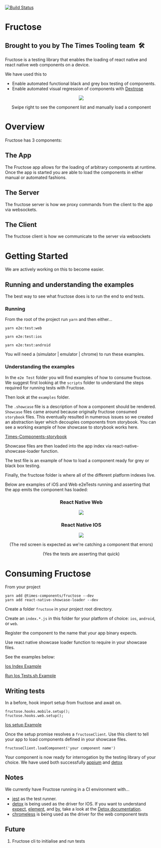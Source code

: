 
[![Build Status](https://www.bitrise.io/app/3038aa161f140118/status.svg?token=xtX-Hi2JSI7S3zQIGHI0EQ&branch=master)](https://www.bitrise.io/app/3038aa161f140118)
# Fructose
## Brought to you by The Times Tooling team  🛠

Fructose is a testing library that enables the loading of react native and react native web components on a device.

We have used this to 

 - Enable automated functional black and grey box testing of components. 
 - Enable automated visual regression of components with [Dextrose]


<p align="center">
  <img src="https://imgur.com/VJR5Tbz.gif">
</p>

<p align="center">Swipe right to see the component list and manually load a component </p>

# Overview

Fructose has 3 components:
## The App

The Fructose app allows for the loading of arbitrary components at runtime. Once the app is started you are able to load the components in either manual or automated fashions.

## The Server

The fructose server is how we proxy commands from the client to the app via websockets.


## The Client

The fructose client is how we communicate to the server via websockets


# Getting Started

We are actively working on this to become easier. 


## Running and understanding the examples


The best way to see what fructose does is to run the end to end tests.


### Running
From the root of the project run `yarn` and then either...

`yarn e2e:test:web`

`yarn e2e:test:ios`

`yarn e2e:test:android`


You will need a (simulator | emulator | chrome) to run these examples.
### Understanding the examples

In the `e2e Test` folder you will find examples of how to consume fructose.
We suggest first looking at the `scripts` folder to understand the steps required for running tests with Fructose.

Then look at the `examples` folder. 

The `.showcase` file is a description of how a component should be rendered.
`Showcase` files came around because originally fructose consumed `storybook` files. This eventually resulted in numerous issues so we created an abstraction layer which decouples components from storybook.
You can see a working example of how showcase to storybook works here.

[Times-Components-storybook]

Showcase files are then loaded into the app index via react-native-showcase-loader function.


The test file is an example of how to load a component ready for grey or black box testing.


Finally, the fructose folder is where all of the different platform indexes live.


Below are examples of iOS and Web e2eTests running and asserting that the app emits the component has loaded:


### <p align="center"> React Native Web

  <p align="center">
  <img src="https://imgur.com/Kp75645.gif">
</p>


### <p align="center"> React Native IOS
<p align="center">
  <img src="https://imgur.com/66zjgr8.gif">
</p>

<p align="center">
(The red screen is expected as we're catching a component that errors)
<p align="center">
(Yes the tests are asserting that quick)
</p>

# Consuming Fructose


From your project

```
yarn add @times-components/fructose --dev
yarn add react-native-showcase-loader --dev
```


Create a folder `fructose` in your project root directory.

Create an `index.*.js` in this folder for your platform of choice: `ios`, `android`, or `web`.

Register the component to the name that your app binary expects. 

Use react native showcase loader function to require in your showcase files.

See the examples below:

[Ios Index Example](e2eTests/fructose/index.ios.js)

[Run Ios Tests.sh Example](e2eTests/scripts/ios-tests.sh)

## Writing tests


In a before, hook import setup from fructose and await on.

```
fructose.hooks.mobile.setup();
fructose.hooks.web.setup();
```

[Ios setup Example](e2eTests/fructose/setup.native.js)


Once the setup promise resolves a `fructoseClient`. Use this client to tell your app to load components defined in your showcase files.

```
fructoseClient.loadComponent('your component name')
```

Your component is now ready for interrogation by the testing library of your choice.
We have used both successfully [appium] and [detox] 


## Notes 

We currently have Fructose running in a CI environment with...
- [jest] as the test runner.
- [detox] is being used as the driver for IOS.
    If you want to understand [expect][expect], [element][actions], and [by][matchers], take a look at the [Detox documentation][detox-docs].
- [chromeless] is being used as the driver for the web component tests



## Future
  
  1. Fructose cli to initialise and run tests
  
[jest]: https://facebook.github.io/jest
[chromeless]: https://github.com/graphcool/chromeless
[detox]: https://github.com/wix/detox
[detox-docs]: https://github.com/wix/detox/blob/master/docs/README.md
[matchers]: https://github.com/wix/detox/blob/master/docs/APIRef.Matchers.md
[actions]: https://github.com/wix/detox/blob/master/docs/APIRef.ActionsOnElement.md
[expect]: https://github.com/wix/detox/blob/master/docs/APIRef.Expect.md
[appium]: http://appium.io/
[times-components-storybook]: https://github.com/newsuk/times-components/tree/master/packages/storybook
[Dextrose]: https://github.com/newsuk/dextrose
